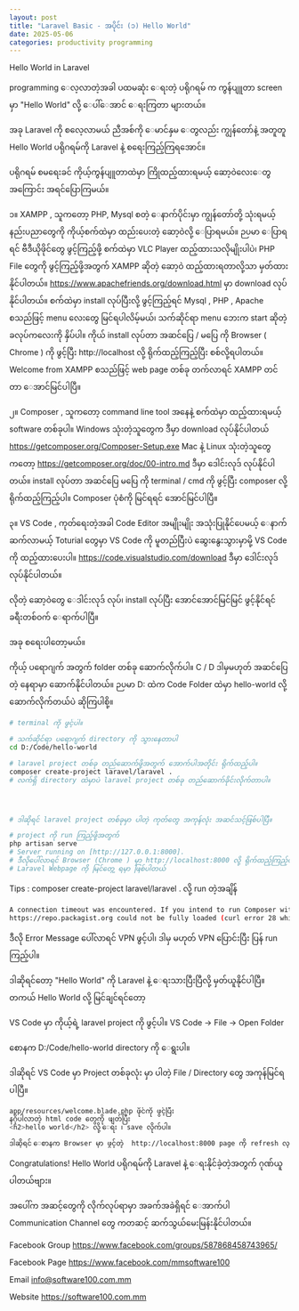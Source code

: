 ```yaml
---
layout: post
title: "Laravel Basic - အပိုင်း (၁) Hello World"
date: 2025-05-06
categories: productivity programming
---
```

Hello World in Laravel

programming ေလ့လာတဲ့အခါ ပထမဆုံး ေရးတဲ့ ပရိုဂရမ် က ကွန်ပျူတာ screen မှာ "Hello World" လို့ ေပါ်ေအာင် ေရးကြတာ များတယ်။

အခု Laravel ကို စလေ့လာမယ် ညီအစ်ကို ေမာင်နှမ ေတွလည်း ကျွန်တော်နဲ့ အတူတူ Hello World ပရိုဂရမ်ကို Laravel နဲ့ စရေးကြည့်ကြရအောင်။

ပရိုဂရမ် စမရေးခင် ကိုယ့်ကွန်ပျူတာထဲမှာ ကြိုထည့်ထားရမယ့်  ဆော့ဝဲလေးေတွ အကြောင်း အရင်ပြောကြမယ်။

၁။ XAMPP , သူကတော့ PHP, Mysql စတဲ့ ေနာက်ပိုင်းမှာ ကျွန်တော်တို့ သုံးရမယ့် နည်းပညာတွေကို ကိုယ့်စက်ထဲမှာ ထည်းပေးတဲ့ ဆော့ဝဲလို့ ေပြာရမယ်။ ဉပမာ ေပြာရရင် ဗီဒီယိုဖိုင်တွေ ဖွင့်ကြည့်ဖို့ စက်ထဲမှာ VLC Player ထည့်ထားသလိုမျိုးပါပဲ၊​ PHP File တွေကို ဖွင့်ကြည့်ဖို့အတွက် XAMPP ဆိုတဲ့ ဆော့ဝဲ ထည့်ထားရတာလို့သာ မှတ်ထားနိုင်ပါတယ်။ https://www.apachefriends.org/download.html မှာ download လုပ်နိုင်ပါတယ်။ စက်ထဲမှာ install လုပ်ပြီးလို့ ဖွင့်ကြည့်ရင် Mysql , PHP , Apache စသည်ဖြင့် menu လေးတွေ မြင်ရပါလိမ့်မယ်၊ သက်ဆိုင်ရာ menu ဘေးက start ဆိုတဲ့ ခလုပ်ကလေးကို နှိပ်ပါ။ ကိုယ် install လုပ်တာ အဆင်ပြေ / မပြေ ကို Browser ( Chrome ) ကို ဖွင့်ပြီး http://localhost လို့ ရိုက်ထည့်ကြည့်ပြီး စစ်လို့ရပါတယ်။ Welcome from XAMPP စသည်ဖြင့် web page တစ်ခု တက်လာရင် XAMPP တင်တာ ေအာင်မြင်ပါပြီ။ 

၂။ Composer , သူကတော့ command line tool အနေနဲ့ စက်ထဲမှာ ထည့်ထားရမယ့် software တစ်ခုပါ။ Windows သုံးတဲ့သူတွေက ဒီမှာ download လုပ်နိုင်ပါတယ်  https://getcomposer.org/Composer-Setup.exe Mac နဲ့ Linux သုံးတဲ့သူတွေကတော့ https://getcomposer.org/doc/00-intro.md ဒီမှာ ဒေါင်းလုဒ် လုပ်နိုင်ပါတယ်။ install လုပ်တာ အဆင်ပြေ မပြေ ကို terminal / cmd ကို ဖွင့်ပြီး composer လို့ ရိုက်ထည့်ကြည့်ပါ။ Composer ပုံစံကို မြင်ရရင် အောင်မြင်ပါပြီ။ 

၃။ VS Code , ကုတ်ရေးတဲ့အခါ Code Editor အမျိုးမျိုး အသုံးပြုနိုင်ပေမယ့် ေနာက် ဆက်လာမယ့် Toturial တွေမှာ VS Code ကို မူတည်ပြီးပဲ ဆွေးနွေးသွားမှာမို့ VS Code ကို ထည့်ထားပေးပါ။ https://code.visualstudio.com/download ဒီမှာ ဒေါင်းလုဒ် လုပ်နိုင်ပါတယ်။


လိုတဲ့ ဆော့ဝဲတွေ ေဒါင်းလုဒ် လုပ်၊ install လုပ်ပြီး အောင်အောင်မြင်မြင် ဖွင့်နိုင်ရင် ခရီးတစ်ဝက် ေရာက်ပါပြီ။ 

အခု စရေးပါတော့မယ်။

ကိုယ့် ပရောဂျက် အတွက် folder တစ်ခု ဆောက်လိုက်ပါ။ C / D ဒါမှမဟုတ် အဆင်ပြေတဲ့ နေရာမှာ ဆောက်နိုင်ပါတယ်။ ဉပမာ D: ထဲက Code Folder ထဲမှာ hello-world လို့ ဆောက်လိုက်တယ်ပဲ ဆိုကြပါစို့။



```bash
# terminal ကို ဖွင့်ပါ။

# သက်ဆိုင်ရာ ပရောဂျက် directory ကို သွားနေတာပါ
cd D:/Code/hello-world

# laravel project တစ်ခု တည်ဆောက်ဖို့အတွက် အောက်ပါအတိုင်း ရိုက်ထည့်ပါ။
composer create-project laravel/laravel .
# လက်ရှိ directory ထဲမှာပဲ laravel project တစ်ခု တည်ဆောက်ခိုင်းလိုက်တာပါ။




# ဒါဆိုရင် laravel project တစ်ခုမှာ ပါတဲ့ ကုတ်တွေ အကုန်လုံး အဆင်သင့်ဖြစ်ပါပြီ။

# project ကို run ကြည့်ဖို့အတွက်
php artisan serve
# Server running on [http://127.0.0.1:8000]. 
# ဒီလိုပေါ်လာရင် Browser (Chrome ) မှာ http://localhost:8000 လို့ ရိုက်ထည့်ကြည့်ပါ။
# Laravel Webpage ကို မြင်တွေ့ ရမှာ ဖြစ်ပါတယ်
```

Tips : composer create-project laravel/laravel . လို့ run တဲ့အချိန် 

```bash
A connection timeout was encountered. If you intend to run Composer without connecting to the internet, run the command again prefixed with COMPOSER_DISABLE_NETWORK=1 to make Composer run in offline mode.
https://repo.packagist.org could not be fully loaded (curl error 28 while downloading https://repo.packagist.org/packages.json: Resolving timed out after 10004 milliseconds), package information was loaded from the local cache and may be out of date

```
ဒီလို Error Message ပေါ်လာရင် VPN ဖွင့်ပါ၊ ဒါမှ မဟုတ် VPN ပြောင်းပြီး ပြန် run ကြည့်ပါ။

ဒါဆိုရင်တော့ "Hello World" ကို Laravel နဲ့ ေရးသားပြီးပြီလို့ မှတ်ယူနိုင်ပါပြီ။
တကယ် Hello World လို့ မြင်ချင်ရင်တော့ 

VS Code မှာ ကိုယ့်ရဲ့ laravel project ကို ဖွင့်ပါ။ 
VS Code -> File -> Open Folder

စောနက D:/Code/hello-world directory ကို ေရွးပါ။

ဒါဆိုရင် VS Code မှာ Project တစ်ခုလုံး မှာ ပါတဲ့ File / Directory တွေ အကုန်မြင်ရပါပြီ။

```bash
app/resources/welcome.blade.php ဖိုင်ကို ဖွင့်ပြီး 
နဂိုပါလာတဲ့ html code တွေကို ဖျတ်ပြီး
<h2>hello world</h2> လို့ ေရး ၊​ save လိုက်ပါ။

ဒါဆိုရင် ေစာနက Browser မှာ ဖွင့်တဲ့  http://localhost:8000 page ကို refresh လုပ်ကြည့်ရင် Hello World လို့ မြင်တွေ့ရမှာ ဖြစ်ပါတယ်။
```

Congratulations!
Hello World ပရိုဂရမ်ကို Laravel နဲ့ ေရးနိုင်ခဲ့တဲ့အတွက် ဂုဏ်ယူပါတယ်ဗျား။

အပေါ်က အဆင့်တွေကို လိုက်လုပ်ရာမှာ အခက်အခဲရှိရင် ေအာက်ပါ  Communication Channel တွေ ကတဆင့် ဆက်သွယ်မေးမြန်းနိုင်ပါတယ်။

Facebook Group
https://www.facebook.com/groups/587868458743965/

Facebook Page
https://www.facebook.com/mmsoftware100

Email 
info@software100.com.mm

Website
https://software100.com.mm

